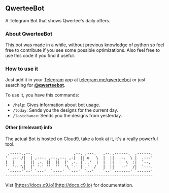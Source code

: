  
## QwerteeBot

A Telegram Bot that shows Qwertee's daily offers.

### About QwerteeBot

This bot was made in a while, without previous knowledge of python so feel free 
to contribute if you see some possible optimizations. Also feel free to use 
this code if you find it useful.

### How to use it

Just add it in your [Telegram](https://telegram.org/) app at [telegram.me/qwerteebot](https://telegram.me/qwerteebot) or just searching for __[@qwerteebot](https://telegram.me/qwerteebot)__.

To use it, you have this commands:

* `/help`: Gives information about bot usage.
* `/today`: Sends you the designs for the current day.
* `/lastchance`: Sends you the designs from yesterday.

#### Other (irrelevant) info

The actual Bot is hosted on Cloud9, take a look at it, it's a really powerful tool.

     ,-----.,--.                  ,--. ,---.   ,--.,------.  ,------.
    '  .--./|  | ,---. ,--.,--. ,-|  || o   \  |  ||  .-.  \ |  .---'
    |  |    |  || .-. ||  ||  |' .-. |`..'  |  |  ||  |  \  :|  `--, 
    '  '--'\|  |' '-' ''  ''  '\ `-' | .'  /   |  ||  '--'  /|  `---.
     `-----'`--' `---'  `----'  `---'  `--'    `--'`-------' `------'
    ----------------------------------------------------------------- 


Vist [https://docs.c9.io](http://docs.c9.io) for documentation.
